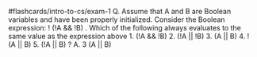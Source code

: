 #flashcards/intro-to-cs/exam-1 
Q.
Assume that A and B are Boolean variables and have been properly initialized. Consider the Boolean expression: ! (!A && !B) . Which of the following always evaluates to the same value as the expression above
	1.   (!A && !B) 
	2.  (!A || !B) 
	3.  (A || B) 
	4.  ! (A || B) 
	5.  (!A || B)
?
A. 3  (A || B) 
<!--SR:!2022-10-06,49,250-->